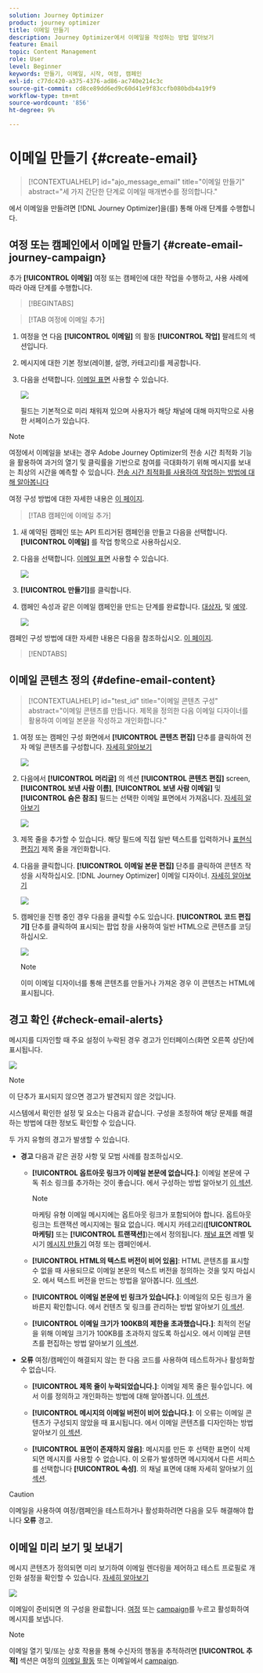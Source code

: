 ```yaml
---
solution: Journey Optimizer
product: journey optimizer
title: 이메일 만들기
description: Journey Optimizer에서 이메일을 작성하는 방법 알아보기
feature: Email
topic: Content Management
role: User
level: Beginner
keywords: 만들기, 이메일, 시작, 여정, 캠페인
exl-id: c77dc420-a375-4376-ad86-ac740e214c3c
source-git-commit: cd8ce89dd6ed9c60d41e9f83ccfb080bdb4a19f9
workflow-type: tm+mt
source-wordcount: '856'
ht-degree: 9%

---
```


# 이메일 만들기 {#create-email}

>[!CONTEXTUALHELP]
>id="ajo_message_email"
>title="이메일 만들기"
>abstract="세 가지 간단한 단계로 이메일 매개변수를 정의합니다."

에서 이메일을 만들려면 [!DNL Journey Optimizer]을(를) 통해 아래 단계를 수행합니다.

## 여정 또는 캠페인에서 이메일 만들기 {#create-email-journey-campaign}

추가 **[!UICONTROL 이메일]** 여정 또는 캠페인에 대한 작업을 수행하고, 사용 사례에 따라 아래 단계를 수행합니다.

>[!BEGINTABS]

>[!TAB 여정에 이메일 추가]

1. 여정을 연 다음 **[!UICONTROL 이메일]** 의 활동 **[!UICONTROL 작업]** 팔레트의 섹션입니다.

1. 메시지에 대한 기본 정보(레이블, 설명, 카테고리)를 제공합니다.

1. 다음을 선택합니다. [이메일 표면](email-settings.md) 사용할 수 있습니다.

   ![](assets/email_journey.png)

   필드는 기본적으로 미리 채워져 있으며 사용자가 해당 채널에 대해 마지막으로 사용한 서페이스가 있습니다.

>[!NOTE]
>
>여정에서 이메일을 보내는 경우 Adobe Journey Optimizer의 전송 시간 최적화 기능을 활용하여 과거의 열기 및 클릭률을 기반으로 참여를 극대화하기 위해 메시지를 보내는 최상의 시간을 예측할 수 있습니다. [전송 시간 최적화를 사용하여 작업하는 방법에 대해 알아봅니다](../building-journeys/journeys-message.md#send-time-optimization)

여정 구성 방법에 대한 자세한 내용은 [이 페이지](../building-journeys/journey-gs.md).

>[!TAB 캠페인에 이메일 추가]

1. 새 예약된 캠페인 또는 API 트리거된 캠페인을 만들고 다음을 선택합니다. **[!UICONTROL 이메일]** 를 작업 항목으로 사용하십시오.

1. 다음을 선택합니다. [이메일 표면](email-settings.md) 사용할 수 있습니다.

   ![](assets/email_campaign.png)

1. **[!UICONTROL 만들기]**&#x200B;를 클릭합니다.

1. 캠페인 속성과 같은 이메일 캠페인을 만드는 단계를 완료합니다. [대상자](../audience/about-audiences.md), 및 [예약](../campaigns/create-campaign.md#schedule).

   ![](assets/email_campaign_steps.png)

<!--
From the **[!UICONTROL Action]** section, specify if you want to track how your recipients react to your delivery: you can track email opens, and/or clicks on links and buttons in your email.

![](assets/email_campaign_tracking.png)
-->

캠페인 구성 방법에 대한 자세한 내용은 다음을 참조하십시오. [이 페이지](../campaigns/get-started-with-campaigns.md).

>[!ENDTABS]

## 이메일 콘텐츠 정의 {#define-email-content}

<!-- update the quarry component with right ID value-->

>[!CONTEXTUALHELP]
>id="test_id"
>title="이메일 콘텐츠 구성"
>abstract="이메일 콘텐츠를 만듭니다. 제목을 정의한 다음 이메일 디자이너를 활용하여 이메일 본문을 작성하고 개인화합니다."

1. 여정 또는 캠페인 구성 화면에서 **[!UICONTROL 콘텐츠 편집]** 단추를 클릭하여 전자 메일 콘텐츠를 구성합니다. [자세히 알아보기](get-started-email-design.md)

   ![](assets/email_campaign_edit_content.png)

1. 다음에서 **[!UICONTROL 머리글]** 의 섹션 **[!UICONTROL 콘텐츠 편집]** screen, **[!UICONTROL 보낸 사람 이름]**, **[!UICONTROL 보낸 사람 이메일]** 및 **[!UICONTROL 숨은 참조]** 필드는 선택한 이메일 표면에서 가져옵니다. [자세히 알아보기](email-settings.md) <!--check if same for journey-->

   ![](assets/email_designer_edit_content_header.png)

1. 제목 줄을 추가할 수 있습니다. 해당 필드에 직접 일반 텍스트를 입력하거나 [표현식 편집기](../personalization/personalization-build-expressions.md) 제목 줄을 개인화합니다.

1. 다음을 클릭합니다. **[!UICONTROL 이메일 본문 편집]** 단추를 클릭하여 콘텐츠 작성을 시작하십시오. [!DNL Journey Optimizer] 이메일 디자이너. [자세히 알아보기](get-started-email-design.md)

   ![](assets/email_designer_edit_email_body.png)

1. 캠페인을 진행 중인 경우 다음을 클릭할 수도 있습니다. **[!UICONTROL 코드 편집기]** 단추를 클릭하여 표시되는 팝업 창을 사용하여 일반 HTML으로 콘텐츠를 코딩하십시오.

   ![](assets/email_designer_edit_code_editor.png)

   >[!NOTE]
   >
   >이미 이메일 디자이너를 통해 콘텐츠를 만들거나 가져온 경우 이 콘텐츠는 HTML에 표시됩니다.

## 경고 확인 {#check-email-alerts}

메시지를 디자인할 때 주요 설정이 누락된 경우 경고가 인터페이스(화면 오른쪽 상단)에 표시됩니다.

![](assets/email_journey_alerts_details.png)

>[!NOTE]
>
>이 단추가 표시되지 않으면 경고가 발견되지 않은 것입니다.

시스템에서 확인한 설정 및 요소는 다음과 같습니다. 구성을 조정하여 해당 문제를 해결하는 방법에 대한 정보도 확인할 수 있습니다.

두 가지 유형의 경고가 발생할 수 있습니다.

* **경고** 다음과 같은 권장 사항 및 모범 사례를 참조하십시오.

   * **[!UICONTROL 옵트아웃 링크가 이메일 본문에 없습니다.]**: 이메일 본문에 구독 취소 링크를 추가하는 것이 좋습니다. 에서 구성하는 방법 알아보기 [이 섹션](../privacy/opt-out.md#opt-out-management).

     >[!NOTE]
     >
     >마케팅 유형 이메일 메시지에는 옵트아웃 링크가 포함되어야 합니다. 옵트아웃 링크는 트랜잭션 메시지에는 필요 없습니다. 메시지 카테고리(**[!UICONTROL 마케팅]** 또는 **[!UICONTROL 트랜잭션]**)는에서 정의됩니다. [채널 표면](email-settings.md#email-type) 레벨 및 시기 [메시지 만들기](#create-email-journey-campaign) 여정 또는 캠페인에서.

   * **[!UICONTROL HTML의 텍스트 버전이 비어 있음]**: HTML 콘텐츠를 표시할 수 없을 때 사용되므로 이메일 본문의 텍스트 버전을 정의하는 것을 잊지 마십시오. 에서 텍스트 버전을 만드는 방법을 알아봅니다. [이 섹션](text-version-email.md).

   * **[!UICONTROL 이메일 본문에 빈 링크가 있습니다.]**: 이메일의 모든 링크가 올바른지 확인합니다. 에서 컨텐츠 및 링크를 관리하는 방법 알아보기 [이 섹션](content-from-scratch.md).

   * **[!UICONTROL 이메일 크기가 100KB의 제한을 초과했습니다.]**: 최적의 전달을 위해 이메일 크기가 100KB를 초과하지 않도록 하십시오. 에서 이메일 콘텐츠를 편집하는 방법 알아보기 [이 섹션](content-from-scratch.md).

* **오류** 여정/캠페인이 해결되지 않는 한 다음 코드를 사용하여 테스트하거나 활성화할 수 없습니다.

   * **[!UICONTROL 제목 줄이 누락되었습니다.]**: 이메일 제목 줄은 필수입니다. 에서 이를 정의하고 개인화하는 방법에 대해 알아봅니다. [이 섹션](create-email.md).

  <!--HTML is empty when Amp HTML is present-->

   * **[!UICONTROL 메시지의 이메일 버전이 비어 있습니다.]**: 이 오류는 이메일 콘텐츠가 구성되지 않았을 때 표시됩니다. 에서 이메일 콘텐츠를 디자인하는 방법 알아보기 [이 섹션](get-started-email-design.md).

   * **[!UICONTROL 표면이 존재하지 않음]**: 메시지를 만든 후 선택한 표면이 삭제되면 메시지를 사용할 수 없습니다. 이 오류가 발생하면 메시지에서 다른 서피스를 선택합니다 **[!UICONTROL 속성]**. 의 채널 표면에 대해 자세히 알아보기 [이 섹션](../configuration/channel-surfaces.md).

>[!CAUTION]
>
>이메일을 사용하여 여정/캠페인을 테스트하거나 활성화하려면 다음을 모두 해결해야 합니다 **오류** 경고.

## 이메일 미리 보기 및 보내기

메시지 콘텐츠가 정의되면 미리 보기하여 이메일 렌더링을 제어하고 테스트 프로필로 개인화 설정을 확인할 수 있습니다. [자세히 알아보기](preview.md)

![](assets/email_designer_edit_simulate.png)

이메일이 준비되면 의 구성을 완료합니다. [여정](../building-journeys/journey-gs.md) 또는 [campaign](../campaigns/create-campaign.md)를 누르고 활성화하여 메시지를 보냅니다.

>[!NOTE]
>
>이메일 열기 및/또는 상호 작용을 통해 수신자의 행동을 추적하려면 **[!UICONTROL 추적]** 섹션은 여정의 [이메일 활동](../building-journeys/journeys-message.md) 또는 이메일에서 [campaign](../campaigns/create-campaign.md).<!--to move?-->

<!--

## Define your email content {#email-content}

Use [!DNL Journey Optimizer] Email Designer to [design your email from scratch](../email/content-from-scratch.md). If you have an existing content, you can [import it in the Email Designer](../email/existing-content.md), or [code your own content](../email/code-content.md) in [!DNL Journey Optimizer]. 

[!DNL Journey Optimizer] comes with a set of [built-in templates](email-templates.md) to help you start. Any email can also be saved as a template.

Use [!DNL Journey Optimizer] Expression editor to personalize your messages with profiles' data. For more on personalization, refer to [this section](../personalization/personalize.md).

Adapt the content of your messages to the targeted profiles by using [!DNL Journey Optimizer] dynamic content capabilities. [Get started with dynamic content](../personalization/get-started-dynamic-content.md)

## Email tracking {#email-tracking}

If you want to track the behavior of your recipients through openings and/or clicks on links, enable the following options: **[!UICONTROL Email opens]** and **[!UICONTROL Click on email]**. 

Learn more about tracking in [this section](message-tracking.md).

## Validate your email content {#email-content-validate}

Control the rendering of your email, and check personalization settings with test profiles, using the preview section on the left-hand side. For more on this, refer to [this section](preview.md).

![](assets/messages-simple-preview.png)

You must also check alerts in the upper section of the editor.  Some of them are simple warnings, but others can prevent you from using the message. 

-->

